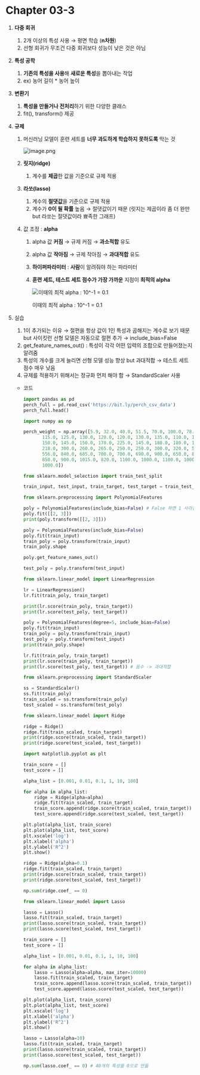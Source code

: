 # Chapter 03-3

1. **다중 회귀**
    1. 2개 이상의 특성 사용 → 평면 학습 (**n차원**)
    2. 선형 회귀가 무조건 다중 회귀보다 성능이 낮은 것은 아님
2. **특성 공학**
    1. **기존의 특성을 사용**해 **새로운 특성**을 뽑아내는 작업
    2. ex) 농어 길이 * 농어 높이
3. **변환기**
    1. **특성을 만들거나 전처리**하기 위한 다양한 클래스
    2. fit(), transform() 제공
4. **규제**
    1. 머신러닝 모델이 훈련 세트를 **너무 과도하게 학습하지 못하도록** 막는 것

        ![image.png](https://github.com/user-attachments/assets/f9b6f3e6-c820-4d3b-8cf2-cb252d97bd98)
        
    2. **릿지(ridge)**
        1. 계수를 **제곱**한 값을 기준으로 규제 적용
    3. **라쏘(lasso)**
        1. 계수의 **절댓값**을 기준으로 규제 적용
        2. 계수가 **0이 될 확률** 높음 → 절댓값이기 때문 (릿지는 제곱이라 좀 더 완만 but 라쏘는 절댓값이라 뾰족한 그래프)
    4. 값 조정 : **alpha**
        1. alpha 값 **커짐** → 규제 커짐 → **과소적합** 유도
        2. alpha 값 **작아짐** → 규제 작아짐 → **과대적합** 유도
        3. **하이퍼파라미터** : **사람**이 알려줘야 하는 파라미터
        4. **훈련 세트, 테스트 세트 점수가 가장 가까운** 지점이 **최적의 alpha**

            ![이때의 최적 alpha : 10^-1 = 0.1](https://github.com/user-attachments/assets/ddad9faf-a290-44a3-8955-7b590a6ba1f9)
            
            이때의 최적 alpha : 10^-1 = 0.1
            
5. 실습
    1. 1이 추가되는 이유 → 절편을 항상 값이 1인 특성과 곱해지는 계수로 보기 때문 but 사이킷런 선형 모델은 자동으로 절편 추가 → include_bias=False
    2. get_feature_names_out() : 특성이 각각 어떤 입력의 조합으로 만들어졌는지 알려줌
    3. 특성의 개수를 크게 늘리면 선형 모델 성능 향상 but 과대적합 → 테스트 세트 점수 매우 낮음
    4. 규제를 적용하기 위해서는 정규화 먼저 해야 함 → StandardScaler 사용
    - 코드
        
        ```python
        import pandas as pd
        perch_full = pd.read_csv('https://bit.ly/perch_csv_data')
        perch_full.head()
        ```
        
        ```python
        import numpy as np
        
        perch_weight = np.array([5.9, 32.0, 40.0, 51.5, 70.0, 100.0, 78.0, 80.0, 85.0, 85.0, 110.0,
               115.0, 125.0, 130.0, 120.0, 120.0, 130.0, 135.0, 110.0, 130.0,
               150.0, 145.0, 150.0, 170.0, 225.0, 145.0, 188.0, 180.0, 197.0,
               218.0, 300.0, 260.0, 265.0, 250.0, 250.0, 300.0, 320.0, 514.0,
               556.0, 840.0, 685.0, 700.0, 700.0, 690.0, 900.0, 650.0, 820.0,
               850.0, 900.0, 1015.0, 820.0, 1100.0, 1000.0, 1100.0, 1000.0,
               1000.0])
        ```
        
        ```python
        from sklearn.model_selection import train_test_split
        
        train_input, test_input, train_target, test_target = train_test_split(perch_full, perch_weight, random_state=42)
        ```
        
        ```python
        from sklearn.preprocessing import PolynomialFeatures
        
        poly = PolynomialFeatures(include_bias=False) # False 하면 1 사라짐
        poly.fit([[2, 3]])
        print(poly.transform([[2, 3]]))
        ```
        
        ```python
        poly = PolynomialFeatures(include_bias=False)
        poly.fit(train_input)
        train_poly = poly.transform(train_input)
        train_poly.shape
        ```
        
        ```python
        poly.get_feature_names_out()
        ```
        
        ```python
        test_poly = poly.transform(test_input)
        ```
        
        ```python
        from sklearn.linear_model import LinearRegression
        
        lr = LinearRegression()
        lr.fit(train_poly, train_target)
        
        print(lr.score(train_poly, train_target))
        print(lr.score(test_poly, test_target))
        ```
        
        ```python
        poly = PolynomialFeatures(degree=5, include_bias=False)
        poly.fit(train_input)
        train_poly = poly.transform(train_input)
        test_poly = poly.transform(test_input)
        print(train_poly.shape)
        ```
        
        ```python
        lr.fit(train_poly, train_target)
        print(lr.score(train_poly, train_target))
        print(lr.score(test_poly, test_target)) # 음수 -> 과대적합
        ```
        
        ```python
        from sklearn.preprocessing import StandardScaler
        
        ss = StandardScaler()
        ss.fit(train_poly)
        train_scaled = ss.transform(train_poly)
        test_scaled = ss.transform(test_poly)
        ```
        
        ```python
        from sklearn.linear_model import Ridge
        
        ridge = Ridge()
        ridge.fit(train_scaled, train_target)
        print(ridge.score(train_scaled, train_target))
        print(ridge.score(test_scaled, test_target))
        ```
        
        ```python
        import matplotlib.pyplot as plt
        
        train_score = []
        test_score = []
        ```
        
        ```python
        alpha_list = [0.001, 0.01, 0.1, 1, 10, 100]
        
        for alpha in alpha_list:
            ridge = Ridge(alpha=alpha)
            ridge.fit(train_scaled, train_target)
            train_score.append(ridge.score(train_scaled, train_target))
            test_score.append(ridge.score(test_scaled, test_target))
        ```
        
        ```python
        plt.plot(alpha_list, train_score)
        plt.plot(alpha_list, test_score)
        plt.xscale('log')
        plt.xlabel('alpha')
        plt.ylabel('R^2')
        plt.show()
        ```
        
        ```python
        ridge = Ridge(alpha=0.1)
        ridge.fit(train_scaled, train_target)
        print(ridge.score(train_scaled, train_target))
        print(ridge.score(test_scaled, test_target))
        ```
        
        ```python
        np.sum(ridge.coef_ == 0)
        ```
        
        ```python
        from sklearn.linear_model import Lasso
        
        lasso = Lasso()
        lasso.fit(train_scaled, train_target)
        print(lasso.score(train_scaled, train_target))
        print(lasso.score(test_scaled, test_target))
        ```
        
        ```python
        train_score = []
        test_score = []
        
        alpha_list = [0.001, 0.01, 0.1, 1, 10, 100]
        
        for alpha in alpha_list:
            lasso = Lasso(alpha=alpha, max_iter=10000)
            lasso.fit(train_scaled, train_target)
            train_score.append(lasso.score(train_scaled, train_target))
            test_score.append(lasso.score(test_scaled, test_target))
        ```
        
        ```python
        plt.plot(alpha_list, train_score)
        plt.plot(alpha_list, test_score)
        plt.xscale('log')
        plt.xlabel('alpha')
        plt.ylabel('R^2')
        plt.show()
        ```
        
        ```python
        lasso = Lasso(alpha=10)
        lasso.fit(train_scaled, train_target)
        print(lasso.score(train_scaled, train_target))
        print(lasso.score(test_scaled, test_target))
        ```
        
        ```python
        np.sum(lasso.coef_ == 0) # 40개의 특성을 0으로 만듦
        ```
